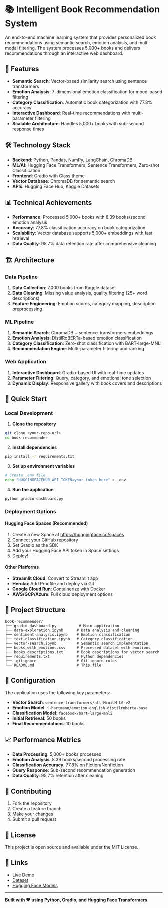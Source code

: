 # 📚 Intelligent Book Recommendation System

An end-to-end machine learning system that provides personalized book recommendations using semantic search, emotion analysis, and multi-modal filtering. The system processes 5,000+ books and delivers recommendations through an interactive web dashboard.

## 🚀 Features

- **Semantic Search**: Vector-based similarity search using sentence transformers
- **Emotion Analysis**: 7-dimensional emotion classification for mood-based filtering
- **Category Classification**: Automatic book categorization with 77.8% accuracy
- **Interactive Dashboard**: Real-time recommendations with multi-parameter filtering
- **Scalable Architecture**: Handles 5,000+ books with sub-second response times

## 🛠️ Technology Stack

- **Backend**: Python, Pandas, NumPy, LangChain, ChromaDB
- **ML/AI**: Hugging Face Transformers, Sentence Transformers, Zero-shot Classification
- **Frontend**: Gradio with Glass theme
- **Vector Database**: ChromaDB for semantic search
- **APIs**: Hugging Face Hub, Kaggle Datasets

## 📊 Technical Achievements

- **Performance**: Processed 5,000+ books with 8.39 books/second emotion analysis
- **Accuracy**: 77.8% classification accuracy on book categorization
- **Scalability**: Vector database supports 5,000+ embeddings with fast retrieval
- **Data Quality**: 95.7% data retention rate after comprehensive cleaning

## 🏗️ Architecture

### Data Pipeline
1. **Data Collection**: 7,000 books from Kaggle dataset
2. **Data Cleaning**: Missing value analysis, quality filtering (25+ word descriptions)
3. **Feature Engineering**: Emotion scores, category mapping, description preprocessing

### ML Pipeline
1. **Semantic Search**: ChromaDB + sentence-transformers embeddings
2. **Emotion Analysis**: DistilRoBERTa-based emotion classification
3. **Category Classification**: Zero-shot classification with BART-large-MNLI
4. **Recommendation Engine**: Multi-parameter filtering and ranking

### Web Application
1. **Interactive Dashboard**: Gradio-based UI with real-time updates
2. **Parameter Filtering**: Query, category, and emotional tone selection
3. **Dynamic Display**: Responsive gallery with book covers and descriptions

## 🚀 Quick Start

### Local Development

1. **Clone the repository**
```bash
git clone <your-repo-url>
cd book-recommender
```

2. **Install dependencies**
```bash
pip install -r requirements.txt
```

3. **Set up environment variables**
```bash
# Create .env file
echo "HUGGINGFACEHUB_API_TOKEN=your_token_here" > .env
```

4. **Run the application**
```bash
python gradio-dashboard.py
```

### Deployment Options

#### Hugging Face Spaces (Recommended)
1. Create a new Space at https://huggingface.co/spaces
2. Connect your GitHub repository
3. Set Gradio as the SDK
4. Add your Hugging Face API token in Space settings
5. Deploy!

#### Other Platforms
- **Streamlit Cloud**: Convert to Streamlit app
- **Heroku**: Add Procfile and deploy via Git
- **Google Cloud Run**: Containerize with Docker
- **AWS/GCP/Azure**: Full cloud deployment options

## 📁 Project Structure

```
book-recommender/
├── gradio-dashboard.py          # Main application
├── data-exploration.ipynb      # Data analysis and cleaning
├── sentiment-analysis.ipynb    # Emotion classification
├── text-classification.ipynb   # Category classification
├── vector-search.ipynb         # Semantic search implementation
├── books_with_emotions.csv     # Processed dataset with emotions
├── books_descriptions.txt      # Book descriptions for vector search
├── requirements.txt            # Python dependencies
├── .gitignore                  # Git ignore rules
└── README.md                   # This file
```

## 🔧 Configuration

The application uses the following key parameters:

- **Vector Search**: `sentence-transformers/all-MiniLM-L6-v2`
- **Emotion Model**: `j-hartmann/emotion-english-distilroberta-base`
- **Classification Model**: `facebook/bart-large-mnli`
- **Initial Retrieval**: 50 books
- **Final Recommendations**: 10 books

## 📈 Performance Metrics

- **Data Processing**: 5,000+ books processed
- **Emotion Analysis**: 8.39 books/second processing rate
- **Classification Accuracy**: 77.8% on Fiction/Nonfiction
- **Query Response**: Sub-second recommendation generation
- **Data Quality**: 95.7% retention after cleaning

## 🤝 Contributing

1. Fork the repository
2. Create a feature branch
3. Make your changes
4. Submit a pull request

## 📄 License

This project is open source and available under the MIT License.

## 🔗 Links

- [Live Demo](https://huggingface.co/spaces/your-username/book-recommender)
- [Dataset](https://www.kaggle.com/datasets/dylanjcastillo/7k-books-with-metadata)
- [Hugging Face Models](https://huggingface.co/models)

---

**Built with ❤️ using Python, Gradio, and Hugging Face Transformers**
